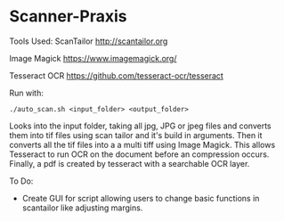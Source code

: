 # Scanner-Praxis

Tools Used:
ScanTailor
http://scantailor.org

Image Magick
https://www.imagemagick.org/

Tesseract OCR
https://github.com/tesseract-ocr/tesseract


Run with:
```
./auto_scan.sh <input_folder> <output_folder>
```

Looks into the input folder, taking all jpg, JPG or jpeg files
and converts them into tif files using scan tailor and it's
build in arguments. Then it converts all the tif files into a
a multi tiff using Image Magick. This allows Tesseract to run OCR on the document before an compression occurs. Finally, a pdf is created by tesseract with a searchable OCR layer.

To Do:
- Create GUI for script allowing users to change basic functions in scantailor like adjusting margins. 


